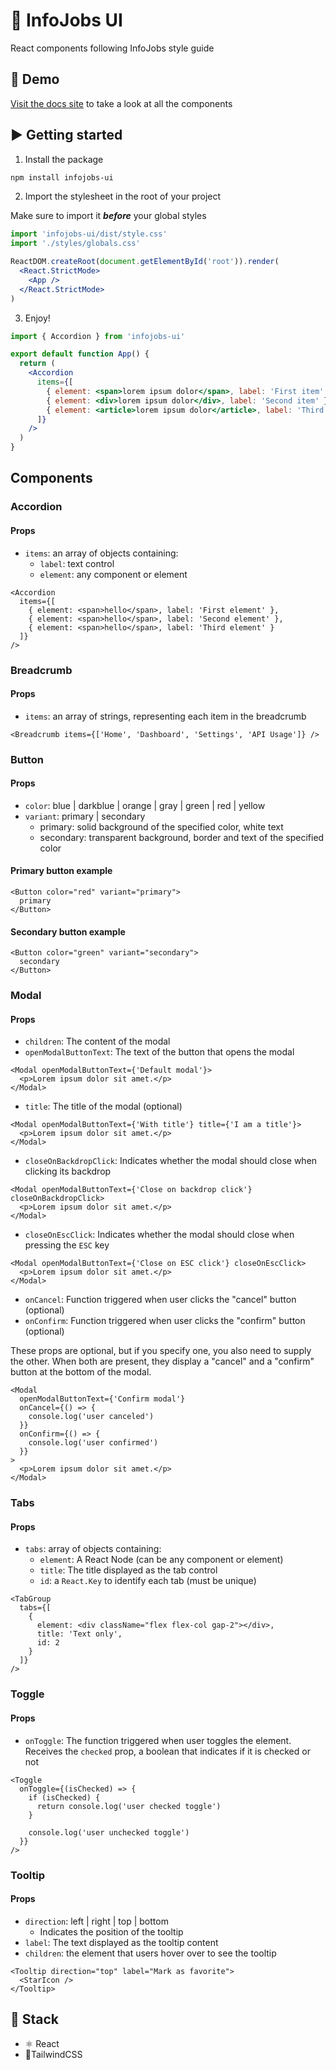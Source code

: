 # 💼 InfoJobs UI

React components following InfoJobs style guide

## 👀 Demo

[Visit the docs site](https://infojobs-ui.vercel.app) to take a look at all the components

## ▶️ Getting started

1. Install the package

```bash
npm install infojobs-ui
```

2. Import the stylesheet in the root of your project

Make sure to import it **_before_** your global styles

```jsx
import 'infojobs-ui/dist/style.css'
import './styles/globals.css'

ReactDOM.createRoot(document.getElementById('root')).render(
  <React.StrictMode>
    <App />
  </React.StrictMode>
)
```

3. Enjoy!

```jsx
import { Accordion } from 'infojobs-ui'

export default function App() {
  return (
    <Accordion
      items={[
        { element: <span>lorem ipsum dolor</span>, label: 'First item' },
        { element: <div>lorem ipsum dolor</div>, label: 'Second item' },
        { element: <article>lorem ipsum dolor</article>, label: 'Third item' }
      ]}
    />
  )
}
```

## Components

<!-- ```tsx

``` -->

### Accordion

#### Props

- `items`: an array of objects containing:
  - `label`: text control
  - `element`: any component or element

```tsx
<Accordion
  items={[
    { element: <span>hello</span>, label: 'First element' },
    { element: <span>hello</span>, label: 'Second element' },
    { element: <span>hello</span>, label: 'Third element' }
  ]}
/>
```

### Breadcrumb

#### Props

- `items`: an array of strings, representing each item in the breadcrumb

```tsx
<Breadcrumb items={['Home', 'Dashboard', 'Settings', 'API Usage']} />
```

### Button

#### Props

- `color`: blue | darkblue | orange | gray | green | red | yellow
- `variant`: primary | secondary
  - primary: solid background of the specified color, white text
  - secondary: transparent background, border and text of the specified color

#### Primary button example

```tsx
<Button color="red" variant="primary">
  primary
</Button>
```

#### Secondary button example

```tsx
<Button color="green" variant="secondary">
  secondary
</Button>
```

### Modal

#### Props

- `children`: The content of the modal
- `openModalButtonText`: The text of the button that opens the modal

```tsx
<Modal openModalButtonText={'Default modal'}>
  <p>Lorem ipsum dolor sit amet.</p>
</Modal>
```

- `title`: The title of the modal (optional)

```tsx
<Modal openModalButtonText={'With title'} title={'I am a title'}>
  <p>Lorem ipsum dolor sit amet.</p>
</Modal>
```

- `closeOnBackdropClick`: Indicates whether the modal should close when clicking its backdrop

```tsx
<Modal openModalButtonText={'Close on backdrop click'} closeOnBackdropClick>
  <p>Lorem ipsum dolor sit amet.</p>
</Modal>
```

- `closeOnEscClick`: Indicates whether the modal should close when pressing the `ESC` key

```tsx
<Modal openModalButtonText={'Close on ESC click'} closeOnEscClick>
  <p>Lorem ipsum dolor sit amet.</p>
</Modal>
```

- `onCancel`: Function triggered when user clicks the "cancel" button (optional)
- `onConfirm`: Function triggered when user clicks the "confirm" button (optional)

These props are optional, but if you specify one, you also need to supply the other. When both are present, they display a "cancel" and a "confirm" button at the bottom of the modal.

```tsx
<Modal
  openModalButtonText={'Confirm modal'}
  onCancel={() => {
    console.log('user canceled')
  }}
  onConfirm={() => {
    console.log('user confirmed')
  }}
>
  <p>Lorem ipsum dolor sit amet.</p>
</Modal>
```

### Tabs

#### Props

- `tabs`: array of objects containing:
  - `element`: A React Node (can be any component or element)
  - `title`: The title displayed as the tab control
  - `id`: a `React.Key` to identify each tab (must be unique)

```tsx
<TabGroup
  tabs={[
    {
      element: <div className="flex flex-col gap-2"></div>,
      title: 'Text only',
      id: 2
    }
  ]}
/>
```

### Toggle

#### Props

- `onToggle`: The function triggered when user toggles the element. Receives the `checked` prop, a boolean that indicates if it is checked or not

```tsx
<Toggle
  onToggle={(isChecked) => {
    if (isChecked) {
      return console.log('user checked toggle')
    }

    console.log('user unchecked toggle')
  }}
/>
```

### Tooltip

#### Props

- `direction`: left | right | top | bottom
  - Indicates the position of the tooltip
- `label`: The text displayed as the tooltip content
- `children`: the element that users hover over to see the tooltip

```tsx
<Tooltip direction="top" label="Mark as favorite">
  <StarIcon />
</Tooltip>
```

## 🚀 Stack

- ⚛️ React
- 💄TailwindCSS

```

```
